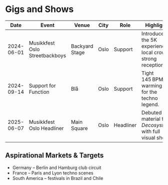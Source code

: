# Gigs and Shows

| Date | Event | Venue | City | Role | Highlights |
|------|-------|-------|------|------|-----------|
| 2024-06-01 | Musikkfest Oslo Streetbackboys | Backyard Stage | Oslo | Support | Introduced the 5K experience to local crowd; strong reception. |
| 2024-09-14 | Support for Function | Blå | Oslo | Support | Tight 145 BPM set warming up for the techno legend. |
| 2025-06-07 | Musikkfest Oslo Headliner | Main Square | Oslo | Headliner | Debuted new material from *Decosystema* with full visual show. |

## Aspirational Markets & Targets
- Germany – Berlin and Hamburg club circuit
- France – Paris and Lyon techno scenes
- South America – festivals in Brazil and Chile
